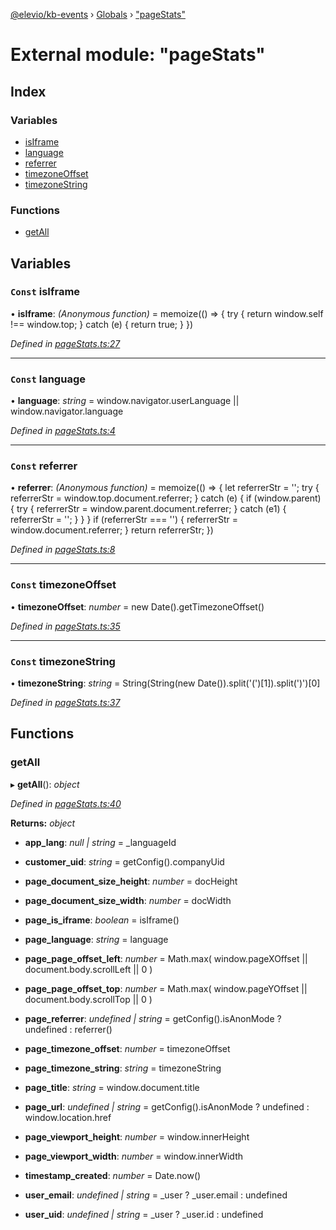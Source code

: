 [@elevio/kb-events](../README.md) › [Globals](../globals.md) › ["pageStats"](_pagestats_.md)

# External module: "pageStats"

## Index

### Variables

* [isIframe](_pagestats_.md#const-isiframe)
* [language](_pagestats_.md#const-language)
* [referrer](_pagestats_.md#const-referrer)
* [timezoneOffset](_pagestats_.md#const-timezoneoffset)
* [timezoneString](_pagestats_.md#const-timezonestring)

### Functions

* [getAll](_pagestats_.md#getall)

## Variables

### `Const` isIframe

• **isIframe**: *(Anonymous function)* = memoize(() => {
  try {
    return window.self !== window.top;
  } catch (e) {
    return true;
  }
})

*Defined in [pageStats.ts:27](https://github.com/elevio/kb-events/blob/b68595e/src/pageStats.ts#L27)*

___

### `Const` language

• **language**: *string* = window.navigator.userLanguage || window.navigator.language

*Defined in [pageStats.ts:4](https://github.com/elevio/kb-events/blob/b68595e/src/pageStats.ts#L4)*

___

### `Const` referrer

• **referrer**: *(Anonymous function)* = memoize(() => {
  let referrerStr = '';
  try {
    referrerStr = window.top.document.referrer;
  } catch (e) {
    if (window.parent) {
      try {
        referrerStr = window.parent.document.referrer;
      } catch (e1) {
        referrerStr = '';
      }
    }
  }
  if (referrerStr === '') {
    referrerStr = window.document.referrer;
  }
  return referrerStr;
})

*Defined in [pageStats.ts:8](https://github.com/elevio/kb-events/blob/b68595e/src/pageStats.ts#L8)*

___

### `Const` timezoneOffset

• **timezoneOffset**: *number* = new Date().getTimezoneOffset()

*Defined in [pageStats.ts:35](https://github.com/elevio/kb-events/blob/b68595e/src/pageStats.ts#L35)*

___

### `Const` timezoneString

• **timezoneString**: *string* = String(String(new Date()).split('(')[1]).split(')')[0]

*Defined in [pageStats.ts:37](https://github.com/elevio/kb-events/blob/b68595e/src/pageStats.ts#L37)*

## Functions

###  getAll

▸ **getAll**(): *object*

*Defined in [pageStats.ts:40](https://github.com/elevio/kb-events/blob/b68595e/src/pageStats.ts#L40)*

**Returns:** *object*

* **app_lang**: *null | string* = _languageId

* **customer_uid**: *string* = getConfig().companyUid

* **page_document_size_height**: *number* = docHeight

* **page_document_size_width**: *number* = docWidth

* **page_is_iframe**: *boolean* = isIframe()

* **page_language**: *string* = language

* **page_page_offset_left**: *number* = Math.max(
      window.pageXOffset || document.body.scrollLeft || 0
    )

* **page_page_offset_top**: *number* = Math.max(
      window.pageYOffset || document.body.scrollTop || 0
    )

* **page_referrer**: *undefined | string* = getConfig().isAnonMode ? undefined : referrer()

* **page_timezone_offset**: *number* = timezoneOffset

* **page_timezone_string**: *string* = timezoneString

* **page_title**: *string* = window.document.title

* **page_url**: *undefined | string* = getConfig().isAnonMode ? undefined : window.location.href

* **page_viewport_height**: *number* = window.innerHeight

* **page_viewport_width**: *number* = window.innerWidth

* **timestamp_created**: *number* = Date.now()

* **user_email**: *undefined | string* = _user ? _user.email : undefined

* **user_uid**: *undefined | string* = _user ? _user.id : undefined
